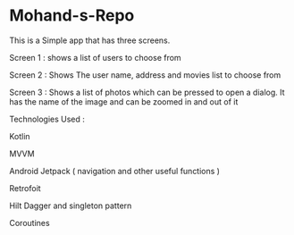 # Mohand-s-Repo

This is a Simple app that has three screens.


Screen 1 : shows a list of users to choose from 


Screen 2 : Shows The user name, address and movies list to choose from


Screen 3 : Shows a list of photos which can be pressed to open a dialog. It has the name of the image and can be zoomed in and out of it 


Technologies Used :

Kotlin

MVVM

Android Jetpack ( navigation and other useful functions )

Retrofoit

Hilt Dagger and singleton pattern

Coroutines
